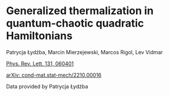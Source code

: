 # Generalized thermalization in quantum-chaotic quadratic Hamiltonians

Patrycja Łydżba, Marcin Mierzejewski, Marcos Rigol, Lev Vidmar

[Phys. Rev. Lett. 131, 060401](https://journals.aps.org/prl/abstract/10.1103/PhysRevLett.131.060401)

[arXiv: cond-mat.stat-mech/2210.00016](https://arxiv.org/abs/2210.00016)

Data provided by Patrycja Łydżba
